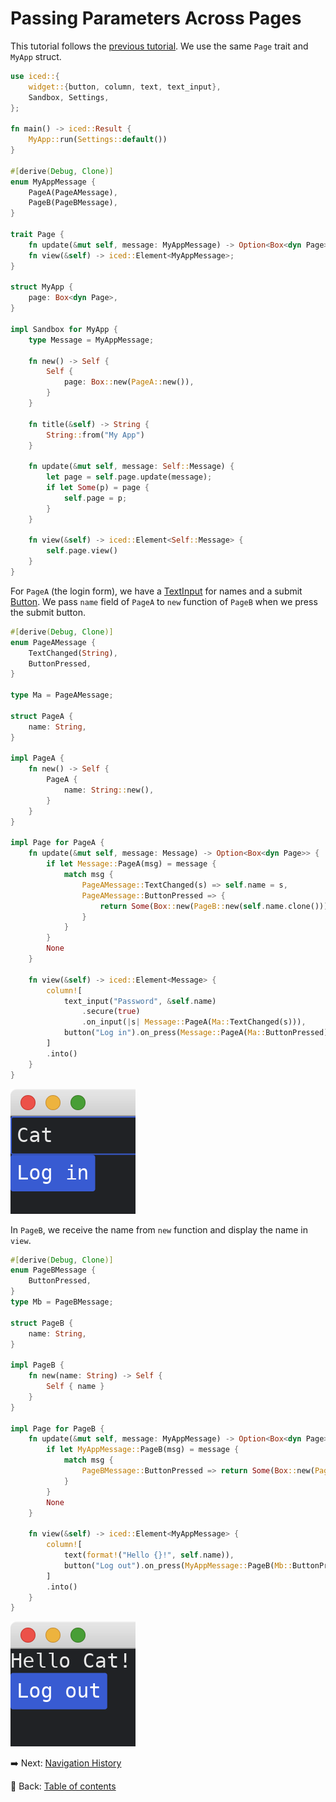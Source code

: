 # Passing Parameters Across Pages

This tutorial follows the [previous tutorial](./memoryless_pages.md).
We use the same `Page` trait and `MyApp` struct.

```rust
use iced::{
    widget::{button, column, text, text_input},
    Sandbox, Settings,
};

fn main() -> iced::Result {
    MyApp::run(Settings::default())
}

#[derive(Debug, Clone)]
enum MyAppMessage {
    PageA(PageAMessage),
    PageB(PageBMessage),
}

trait Page {
    fn update(&mut self, message: MyAppMessage) -> Option<Box<dyn Page>>;
    fn view(&self) -> iced::Element<MyAppMessage>;
}

struct MyApp {
    page: Box<dyn Page>,
}

impl Sandbox for MyApp {
    type Message = MyAppMessage;

    fn new() -> Self {
        Self {
            page: Box::new(PageA::new()),
        }
    }

    fn title(&self) -> String {
        String::from("My App")
    }

    fn update(&mut self, message: Self::Message) {
        let page = self.page.update(message);
        if let Some(p) = page {
            self.page = p;
        }
    }

    fn view(&self) -> iced::Element<Self::Message> {
        self.page.view()
    }
}
```

For `PageA` (the login form), we have a [TextInput](https://docs.rs/iced/0.12.1/iced/widget/struct.TextInput.html) for names and a submit [Button](https://docs.rs/iced/0.12.1/iced/widget/struct.Button.html).
We pass `name` field of `PageA` to `new` function of `PageB` when we press the submit button.

```rust
#[derive(Debug, Clone)]
enum PageAMessage {
    TextChanged(String),
    ButtonPressed,
}

type Ma = PageAMessage;

struct PageA {
    name: String,
}

impl PageA {
    fn new() -> Self {
        PageA {
            name: String::new(),
        }
    }
}

impl Page for PageA {
    fn update(&mut self, message: Message) -> Option<Box<dyn Page>> {
        if let Message::PageA(msg) = message {
            match msg {
                PageAMessage::TextChanged(s) => self.name = s,
                PageAMessage::ButtonPressed => {
                    return Some(Box::new(PageB::new(self.name.clone())));
                }
            }
        }
        None
    }

    fn view(&self) -> iced::Element<Message> {
        column![
            text_input("Password", &self.name)
                .secure(true)
                .on_input(|s| Message::PageA(Ma::TextChanged(s))),
            button("Log in").on_press(Message::PageA(Ma::ButtonPressed)),
        ]
        .into()
    }
}
```

![Page A](./pic/passing_parameters_across_pages_a.png)

In `PageB`, we receive the name from `new` function and display the name in `view`.

```rust
#[derive(Debug, Clone)]
enum PageBMessage {
    ButtonPressed,
}
type Mb = PageBMessage;

struct PageB {
    name: String,
}

impl PageB {
    fn new(name: String) -> Self {
        Self { name }
    }
}

impl Page for PageB {
    fn update(&mut self, message: MyAppMessage) -> Option<Box<dyn Page>> {
        if let MyAppMessage::PageB(msg) = message {
            match msg {
                PageBMessage::ButtonPressed => return Some(Box::new(PageA::new())),
            }
        }
        None
    }

    fn view(&self) -> iced::Element<MyAppMessage> {
        column![
            text(format!("Hello {}!", self.name)),
            button("Log out").on_press(MyAppMessage::PageB(Mb::ButtonPressed)),
        ]
        .into()
    }
}
```

![Page B](./pic/passing_parameters_across_pages_b.png)

:arrow_right:  Next: [Navigation History](./navigation_history.md)

:blue_book: Back: [Table of contents](./../README.md)

